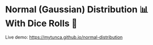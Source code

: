 # Normal (Gaussian) Distribution 📊 With Dice Rolls 🎲

Live demo: https://mytunca.github.io/normal-distribution

